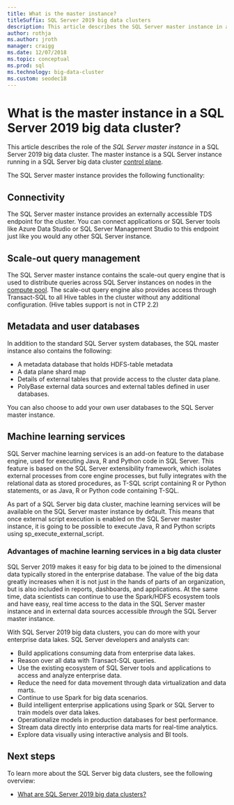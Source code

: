 ```yaml
---
title: What is the master instance?
titleSuffix: SQL Server 2019 big data clusters
description: This article describes the SQL Server master instance in a SQL Server 2019 big data cluster (preview).
author: rothja 
ms.author: jroth 
manager: craigg
ms.date: 12/07/2018
ms.topic: conceptual
ms.prod: sql
ms.technology: big-data-cluster
ms.custom: seodec18
---
```


# What is the master instance in a SQL Server 2019 big data cluster?

This article describes the role of the *SQL Server master instance* in a SQL Server 2019 big data cluster. The master instance is a SQL Server instance running in a SQL Server big data cluster [control plane](big-data-cluster-overview.md#controlplane).

The SQL Server master instance provides the following functionality:

## Connectivity

The SQL Server master instance provides an externally accessible TDS endpoint for the cluster. You can connect applications or SQL Server tools like Azure Data Studio or SQL Server Management Studio to this endpoint just like you would any other SQL Server instance.

## Scale-out query management

The SQL Server master instance contains the scale-out query engine that is used to distribute queries across SQL Server instances on nodes in the [compute pool](concept-compute-pool.md). The scale-out query engine also provides access through Transact-SQL to all Hive tables in the cluster without any additional configuration. (Hive tables support is not in CTP 2.2)

## Metadata and user databases

In addition to the standard SQL Server system databases, the SQL master instance also contains the following:

- A metadata database that holds HDFS-table metadata
- A data plane shard map
- Details of external tables that provide access to the cluster data plane.
- PolyBase external data sources and external tables defined in user databases.

You can also choose to add your own user databases to the SQL Server master instance.

## Machine learning services

SQL Server machine learning services is an add-on feature to the database engine, used for executing Java, R and Python code in SQL Server. This feature is based on the SQL Server extensibility framework, which isolates external processes from core engine processes, but fully integrates with the relational data as stored procedures, as T-SQL script containing R or Python statements, or as Java, R or Python code containing T-SQL.

As part of a SQL Server big data cluster, machine learning services will be available on the SQL Server master instance by default. This means that once external script execution is enabled on the SQL Server master instance, it is going to be possible to execute Java, R and Python scripts using sp_execute_external_script.

### Advantages of machine learning services in a big data cluster

SQL Server 2019 makes it easy for big data to be joined to the dimensional data typically stored in the enterprise database. The value of the big data greatly increases when it is not just in the hands of parts of an organization, but is also included in reports, dashboards, and applications. At the same time, data scientists can continue to use the Spark/HDFS ecosystem tools and have easy, real time access to the data in the SQL Server master instance and in external data sources accessible _through_ the SQL Server master instance.

With SQL Server 2019 big data clusters, you can do more with your enterprise data lakes. SQL Server developers and analysts can:

* Build applications consuming data from enterprise data lakes.
* Reason over all data with Transact-SQL queries.
* Use the existing ecosystem of SQL Server tools and applications to access and analyze enterprise data.
* Reduce the need for data movement through data virtualization and data marts.
* Continue to use Spark for big data scenarios.
* Build intelligent enterprise applications using Spark or SQL Server to train models over data lakes.
* Operationalize models in production databases for best performance.
* Stream data directly into enterprise data marts for real-time analytics.
* Explore data visually using interactive analysis and BI tools.

## Next steps

To learn more about the SQL Server big data clusters, see the following overview:

- [What are SQL Server 2019 big data clusters?](big-data-cluster-overview.md)
